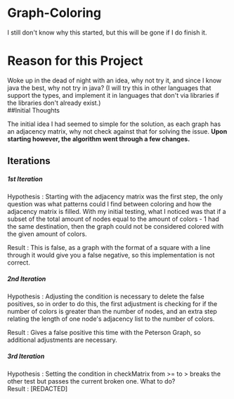 # Graph-Coloring
I still don't know why this started, but this will be gone if I do finish it.
# Reason for this Project
Woke up in the dead of night with an idea, why not try it, and since I know java the best, why not try in java? (I will try this in other languages that support the types, and implement it in languages that don't via libraries if the libraries don't already exist.)<br/>
##Initial Thoughts

The initial idea I had seemed to simple for the solution, as each graph has an adjacency matrix, why not check against that for solving the issue.
**Upon starting however, the algorithm went through a few changes.**

## Iterations <br/>
##### 1st Iteration
Hypothesis : Starting with the adjacency matrix was the first step, the only question was what patterns could I find between coloring and how the adjacency matrix is filled. With my initial testing, what I noticed was that if a subset of the total amount of nodes equal to the amount of colors - 1 had the same destination, then the graph could not be considered colored with the given amount of colors.<br/>

Result
: This is false, as a graph with the format of a square with a line through it would give you a false negative, so this implementation is not correct.<br/>

##### 2nd Iteration<br/>
Hypothesis : Adjusting the condition is necessary to delete the false positives, so in order to do this, the first adjustment is checking for if the number of colors is greater than the number of nodes, and an extra step relating the length of one node's adjacency list to the number of colors.<br/>

Result : Gives a false positive this time with the Peterson Graph, so additional adjustments are necessary.    

##### 3rd Iteration
Hypothesis : Setting the condition in checkMatrix from >= to > breaks the other test but passes the current broken one. What to do?<br/>
Result : [REDACTED]<br/>
